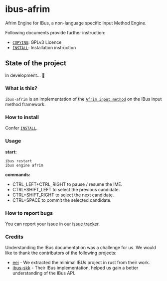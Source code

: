 # ibus-afrim

Afrim Engine for IBus, a non-language specific Input Method Engine.

Following documents provide further instruction:
- [`COPYING`](COPYING): GPLv3 Licence
- [`INSTALL`](INSTALL): Installation instruction

## State of the project

In development... 👷

### What is this?

`ibus-afrim` is an implementation of the [`Afrim input method`](https://github.com/fodydev/afrim) on the IBus input method framework.

### How to install

Confer [`INSTALL`](INSTALL).

### Usage

**start:**

```
ibus restart
ibus engine afrim
```

**commands:**

- CTRL_LEFT+CTRL_RIGHT to pause / resume the IME.
- CTRL+SHIFT_LEFT to select the previous candidate.
- CTRL+SHIFT_RIGHT to select the next candidate.
- CTRL+SPACE to commit the selected candidate.

### How to report bugs

You can report your issue in our [issue tracker](https://github.com/fodydev/ibus-afrim/issues).

### Credits

Understanding the IBus documentation was a challenge for us. We would like to thank the contributors of the following projects:
- [eei](https://github.com/Mindful/eei) - We extracted the minimal IBUs project in rust from their work.
- [ibus-skk](https://github.com/ueno/ibus-skk) - Their IBus implementation, helped us gain a better understanding of the IBus API.
